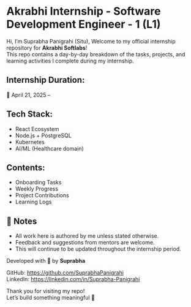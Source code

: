 # Akrabhi Internship - Software Development Engineer - 1 (L1)

Hi, I’m Suprabha Panigrahi (Situ), Welcome to my official internship repository for **Akrabhi Softlabs**!  
This repo contains a day-by-day breakdown of the tasks, projects, and learning activities I complete during my internship.


## Internship Duration:
📅 April 21, 2025 – 

## Tech Stack:
- React Ecosystem
- Node.js + PostgreSQL
- Kubernetes
- AI/ML (Healthcare domain)

## Contents:
- Onboarding Tasks
- Weekly Progress
- Project Contributions
- Learning Logs

## 📌 Notes
- All work here is authored by me unless stated otherwise.
- Feedback and suggestions from mentors are welcome.
- This will continue to be updated throughout the internship period.


Developed with 💙 by **Suprabha**  

GitHub: https://github.com/SuprabhaPanigrahi  
LinkedIn: https://linkedin.com/in/Suprabha-Panigrahi


Thank you for visiting my repo!  
Let’s build something meaningful 🚀


